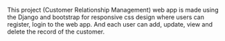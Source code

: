 This project (Customer Relationship Management) web app is made using the Django and bootstrap for responsive css design where users can register, login to the web app. And each user can add, update, view and delete the record of the customer.
